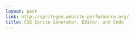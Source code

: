 ```yaml
---
layout: post
link: http://spritegen.website-performance.org/
title: CSS Sprite Generator, Editor, and Code
---
```

